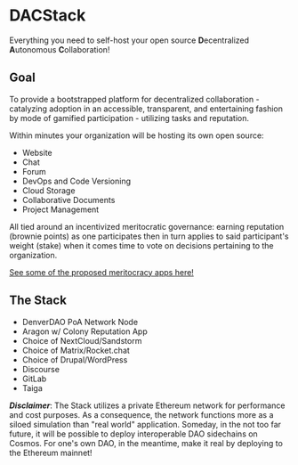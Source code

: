 # DACStack
Everything you need to self-host your open source **D**ecentralized **A**utonomous **C**ollaboration!  

## Goal
To provide a bootstrapped platform for decentralized collaboration - catalyzing adoption in an accessible, transparent, and entertaining fashion by mode of gamified participation - utilizing tasks and reputation.  

Within minutes your organization will be hosting its own open source:
* Website
* Chat
* Forum
* DevOps and Code Versioning
* Cloud Storage
* Collaborative Documents
* Project Management

All tied around an incentivized meritocratic governance: earning reputation (brownie points) as one participates then in turn applies to said participant's weight (stake) when it comes time to vote on decisions pertaining to the organization.

[See some of the proposed meritocracy apps here!](https://github.com/DenverDAO/DACStack/wiki/Proposed-Meritocracy-Apps)

## The Stack
* DenverDAO PoA Network Node  
* Aragon w/ Colony Reputation App  
* Choice of NextCloud/Sandstorm  
* Choice of Matrix/Rocket.chat  
* Choice of Drupal/WordPress  
* Discourse
* GitLab
* Taiga

_**Disclaimer**_: The Stack utilizes a private Ethereum network for performance and cost purposes. As a consequence, the network functions more as a siloed simulation than "real world" application. Someday, in the not too far future, it will be possible to deploy interoperable DAO sidechains on Cosmos. For one's own DAO, in the meantime, make it real by deploying to the Ethereum mainnet!
